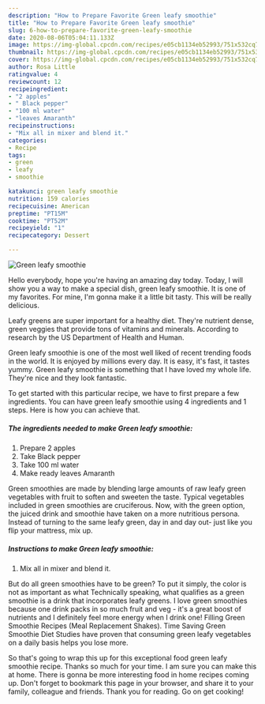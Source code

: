 ```yaml
---
description: "How to Prepare Favorite Green leafy smoothie"
title: "How to Prepare Favorite Green leafy smoothie"
slug: 6-how-to-prepare-favorite-green-leafy-smoothie
date: 2020-08-06T05:04:11.133Z
image: https://img-global.cpcdn.com/recipes/e05cb1134eb52993/751x532cq70/green-leafy-smoothie-recipe-main-photo.jpg
thumbnail: https://img-global.cpcdn.com/recipes/e05cb1134eb52993/751x532cq70/green-leafy-smoothie-recipe-main-photo.jpg
cover: https://img-global.cpcdn.com/recipes/e05cb1134eb52993/751x532cq70/green-leafy-smoothie-recipe-main-photo.jpg
author: Rosa Little
ratingvalue: 4
reviewcount: 12
recipeingredient:
- "2 apples"
- " Black pepper"
- "100 ml water"
- "leaves Amaranth"
recipeinstructions:
- "Mix all in mixer and blend it."
categories:
- Recipe
tags:
- green
- leafy
- smoothie

katakunci: green leafy smoothie 
nutrition: 159 calories
recipecuisine: American
preptime: "PT15M"
cooktime: "PT52M"
recipeyield: "1"
recipecategory: Dessert

---
```



![Green leafy smoothie](https://img-global.cpcdn.com/recipes/e05cb1134eb52993/751x532cq70/green-leafy-smoothie-recipe-main-photo.jpg)

Hello everybody, hope you're having an amazing day today. Today, I will show you a way to make a special dish, green leafy smoothie. It is one of my favorites. For mine, I'm gonna make it a little bit tasty. This will be really delicious.

Leafy greens are super important for a healthy diet. They&#39;re nutrient dense, green veggies that provide tons of vitamins and minerals. According to research by the US Department of Health and Human.

Green leafy smoothie is one of the most well liked of recent trending foods in the world. It is enjoyed by millions every day. It is easy, it's fast, it tastes yummy. Green leafy smoothie is something that I have loved my whole life. They're nice and they look fantastic.


To get started with this particular recipe, we have to first prepare a few ingredients. You can have green leafy smoothie using 4 ingredients and 1 steps. Here is how you can achieve that.

##### The ingredients needed to make Green leafy smoothie:

1. Prepare 2 apples
1. Take  Black pepper
1. Take 100 ml water
1. Make ready leaves Amaranth


Green smoothies are made by blending large amounts of raw leafy green vegetables with fruit to soften and sweeten the taste. Typical vegetables included in green smoothies are cruciferous. Now, with the green option, the juiced drink and smoothie have taken on a more nutritious persona. Instead of turning to the same leafy green, day in and day out- just like you flip your mattress, mix up. 

##### Instructions to make Green leafy smoothie:

1. Mix all in mixer and blend it.


But do all green smoothies have to be green? To put it simply, the color is not as important as what Technically speaking, what qualifies as a green smoothie is a drink that incorporates leafy greens. I love green smoothies because one drink packs in so much fruit and veg - it&#39;s a great boost of nutrients and I definitely feel more energy when I drink one! Filling Green Smoothie Recipes (Meal Replacement Shakes). Time Saving Green Smoothie Diet Studies have proven that consuming green leafy vegetables on a daily basis helps you lose more. 

So that's going to wrap this up for this exceptional food green leafy smoothie recipe. Thanks so much for your time. I am sure you can make this at home. There is gonna be more interesting food in home recipes coming up. Don't forget to bookmark this page in your browser, and share it to your family, colleague and friends. Thank you for reading. Go on get cooking!
